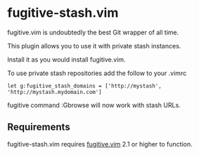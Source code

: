 # fugitive-stash.vim

fugitive.vim is undoubtedly the best Git wrapper of all time.

This plugin allows you to use it with private stash instances.

Install it as you would install fugitive.vim.

To use private stash repositories add the follow to your .vimrc

    let g:fugitive_stash_domains = ['http://mystash', 'http://mystash.mydomain.com']

fugitive command :Gbrowse will now work with stash URLs.

## Requirements

fugitive-stash.vim requires [fugitive.vim](https://github.com/tpope/vim-fugitive) 2.1 or higher to function.
